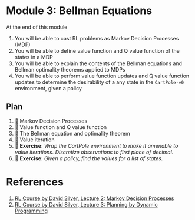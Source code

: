 # Module 3: Bellman Equations

At the end of this module

1. You will be able to cast RL problems as Markov Decision Processes (MDP)
2. You will be able to define value function and Q value function of the states in a MDP
3. You will be able to explain the contents of the Bellman equations and Bellman optimality theorems applied to MDPs
4. You will be able to perform value function updates and Q value function updates to determine the desirability of a
any state in the `CartPole-v0` environment, given a policy

## Plan

1. :movie_camera: Markov Decision Processes
2. :movie_camera: Value function and Q value function
3. :movie_camera: The Bellman equation and optimality theorem
4. :movie_camera: Value iteration
5. :pencil: **Exercise**: *Wrap the CartPole environment to make it amenable to value iterations. Discretize observations to
first place of decimal.*
6. :pencil: **Exercise**: *Given a policy, find the values for a list of states.*

# References

1. [RL Course by David Silver, Lecture 2: Markov Decision Processes](https://www.youtube.com/watch?v=lfHX2hHRMVQ&t)
2. [RL Course by David Silver, Lecture 3: Planning by Dynamic Programming](https://www.youtube.com/watch?v=lfHX2hHRMVQ&t)
